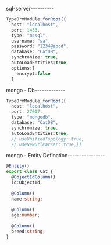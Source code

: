 sql-server----------

```ts
TypeOrmModule.forRoot({  
  host: "localhost",  
  port: 1433,  
  type: "mssql",  
  username: "sa",  
  password: "1234@abcd",  
  database: "CatDB",  
  synchronize: true,  
  autoLoadEntities:true,  
  options:{  
    encrypt:false  
  }
```

mongo - Db-------------

```ts
TypeOrmModule.forRoot({  
  host: "localhost",  
  port: 27017,  
  type: "mongodb",  
  database: "CatDB",  
  synchronize: true,  
  autoLoadEntities:true,  
  // useUnifiedTopology: true,  
  // useNewUrlParser: true,})
```

mongo - Entity Defination----------------

```ts
@Entity()  
export class Cat {  
  @ObjectIdColumn()  
  id:ObjectId;  
  
  @Column()  
  name:string;  
  
  @Column()  
  age:number;  
  
  @Column()  
  breed:string;  
}
```